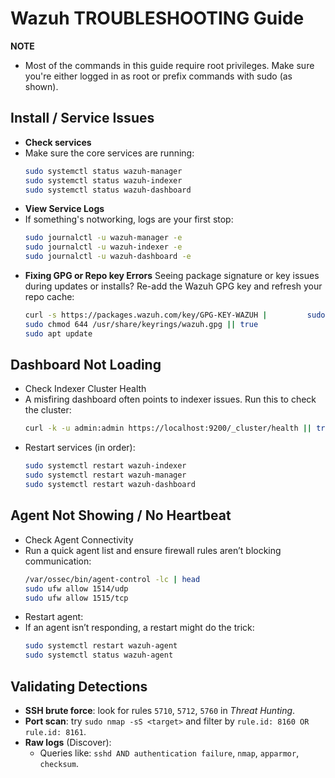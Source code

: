 # Wazuh TROUBLESHOOTING Guide
**NOTE**
- Most of the commands in this guide require root privileges. Make sure you're either logged in as root or prefix commands with sudo (as shown).

## Install / Service Issues
- **Check services**
- Make sure the core services are running:
  ```bash
  sudo systemctl status wazuh-manager
  sudo systemctl status wazuh-indexer
  sudo systemctl status wazuh-dashboard
  ```
- **View Service Logs**
- If something's notworking, logs are your first stop:
  ```bash
  sudo journalctl -u wazuh-manager -e
  sudo journalctl -u wazuh-indexer -e
  sudo journalctl -u wazuh-dashboard -e
  ```
- **Fixing GPG or Repo key Errors**
  Seeing package signature or key issues during updates or installs? Re-add the Wazuh GPG key and refresh your repo cache:
  ```bash
  curl -s https://packages.wazuh.com/key/GPG-KEY-WAZUH |         sudo gpg --no-default-keyring --keyring gnupg-ring:/usr/share/keyrings/wazuh.gpg --import
  sudo chmod 644 /usr/share/keyrings/wazuh.gpg || true
  sudo apt update
  ```

## Dashboard Not Loading
- Check Indexer Cluster Health
- A misfiring dashboard often points to indexer issues. Run this to check the cluster:
  ```bash
  curl -k -u admin:admin https://localhost:9200/_cluster/health || true
  ```
- Restart services (in order):
  ```bash
  sudo systemctl restart wazuh-indexer
  sudo systemctl restart wazuh-manager
  sudo systemctl restart wazuh-dashboard
  ```

## Agent Not Showing / No Heartbeat
- Check Agent Connectivity
- Run a quick agent list and ensure firewall rules aren’t blocking communication:
  ```bash
  /var/ossec/bin/agent-control -lc | head
  sudo ufw allow 1514/udp
  sudo ufw allow 1515/tcp
  ```
- Restart agent:
- If an agent isn’t responding, a restart might do the trick:
  ```bash
  sudo systemctl restart wazuh-agent
  sudo systemctl status wazuh-agent
  ```

## Validating Detections
- **SSH brute force**: look for rules `5710`, `5712`, `5760` in *Threat Hunting*.
- **Port scan**: try `sudo nmap -sS <target>` and filter by `rule.id: 8160 OR rule.id: 8161`.
- **Raw logs** (Discover):
  - Queries like: `sshd AND authentication failure`, `nmap`, `apparmor`, `checksum`.
